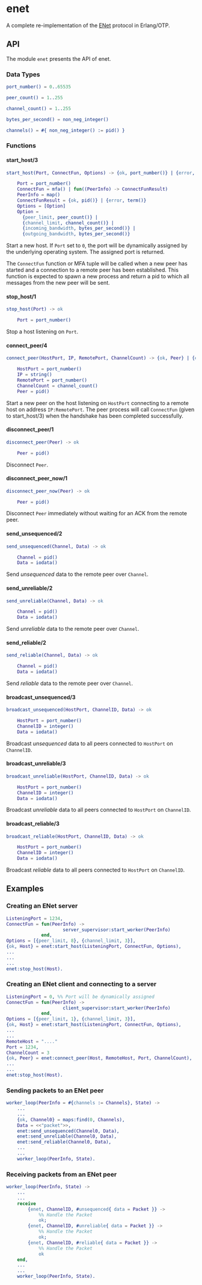 # enet
A complete re-implementation of the [ENet](http://enet.bespin.org/) protocol in Erlang/OTP.

## API
The module `enet` presents the API of enet.

### Data Types
```erlang
port_number() = 0..65535

peer_count() = 1..255

channel_count() = 1..255

bytes_per_second() = non_neg_integer()

channels() = #{ non_neg_integer() := pid() }
```

### Functions

#### start_host/3
```erlang
start_host(Port, ConnectFun, Options) -> {ok, port_number()} | {error, term()}

    Port = port_number()
    ConnectFun = mfa() | fun((PeerInfo) -> ConnectFunResult)
    PeerInfo = map()
    ConnectFunResult = {ok, pid()} | {error, term()}
    Options = [Option]
    Option =
      {peer_limit, peer_count()} |
      {channel_limit, channel_count()} |
      {incoming_bandwidth, bytes_per_second()} |
      {outgoing_bandwidth, bytes_per_second()}
```
Start a new host. If `Port` set to `0`, the port will be dynamically assigned by the underlying operating system. The assigned port is returned.

The `ConnectFun` function or MFA tuple will be called when a new peer has started and a connection to a remote peer has been established. This function is expected to spawn a new process and return a pid to which all messages from the new peer will be sent.

#### stop_host/1
```erlang
stop_host(Port) -> ok

    Port = port_number()
```
Stop a host listening on `Port`.

#### connect_peer/4
```erlang
connect_peer(HostPort, IP, RemotePort, ChannelCount) -> {ok, Peer} | {error, atom()}

    HostPort = port_number()
    IP = string()
    RemotePort = port_number()
    ChannelCount = channel_count()
    Peer = pid()
```
Start a new peer on the host listening on `HostPort` connecting to a remote host on address `IP:RemotePort`. The peer process will call `ConnectFun` (given to start_host/3) when the handshake has been completed successfully.

#### disconnect_peer/1
```erlang
disconnect_peer(Peer) -> ok

    Peer = pid()
```
Disconnect `Peer`.

#### disconnect_peer_now/1
```erlang
disconnect_peer_now(Peer) -> ok

    Peer = pid()
```
Disconnect `Peer` immediately without waiting for an ACK from the remote peer.

#### send_unsequenced/2
```erlang
send_unsequenced(Channel, Data) -> ok

    Channel = pid()
    Data = iodata()
```
Send *unsequenced* data to the remote peer over `Channel`.

#### send_unreliable/2
```erlang
send_unreliable(Channel, Data) -> ok

    Channel = pid()
    Data = iodata()
```
Send *unreliable* data to the remote peer over `Channel`.

#### send_reliable/2
```erlang
send_reliable(Channel, Data) -> ok

    Channel = pid()
    Data = iodata()
```
Send *reliable* data to the remote peer over `Channel`.

#### broadcast_unsequenced/3
```erlang
broadcast_unsequenced(HostPort, ChannelID, Data) -> ok

    HostPort = port_number()
    ChannelID = integer()
    Data = iodata()
```
Broadcast *unsequenced* data to all peers connected to `HostPort` on `ChannelID`.

#### broadcast_unreliable/3
```erlang
broadcast_unreliable(HostPort, ChannelID, Data) -> ok

    HostPort = port_number()
    ChannelID = integer()
    Data = iodata()
```
Broadcast *unreliable* data to all peers connected to `HostPort` on `ChannelID`.

#### broadcast_reliable/3
```erlang
broadcast_reliable(HostPort, ChannelID, Data) -> ok

    HostPort = port_number()
    ChannelID = integer()
    Data = iodata()
```
Broadcast *reliable* data to all peers connected to `HostPort` on `ChannelID`.

## Examples
### Creating an ENet server
```erlang
ListeningPort = 1234,
ConnectFun = fun(PeerInfo) ->
                     server_supervisor:start_worker(PeerInfo)
             end,
Options = [{peer_limit, 8}, {channel_limit, 3}],
{ok, Host} = enet:start_host(ListeningPort, ConnectFun, Options),
...
...
...
enet:stop_host(Host).
```
### Creating an ENet client and connecting to a server
```erlang
ListeningPort = 0, %% Port will be dynamically assigned
ConnectFun = fun(PeerInfo) ->
                     client_supervisor:start_worker(PeerInfo)
             end,
Options = [{peer_limit, 1}, {channel_limit, 3}],
{ok, Host} = enet:start_host(ListeningPort, ConnectFun, Options),
...
...
RemoteHost = "...."
Port = 1234,
ChannelCount = 3
{ok, Peer} = enet:connect_peer(Host, RemoteHost, Port, ChannelCount),
...
...
enet:stop_host(Host).
```
### Sending packets to an ENet peer
```erlang
worker_loop(PeerInfo = #{channels := Channels}, State) ->
    ...
    ...
    {ok, Channel0} = maps:find(0, Channels),
    Data = <<"packet">>,
    enet:send_unsequenced(Channel0, Data),
    enet:send_unreliable(Channel0, Data),
    enet:send_reliable(Channel0, Data),
    ...
    ...
    worker_loop(PeerInfo, State).
```
### Receiving packets from an ENet peer
```erlang
worker_loop(PeerInfo, State) ->
    ...
    ...
    receive
        {enet, ChannelID, #unsequenced{ data = Packet }} ->
            %% Handle the Packet
            ok;
        {enet, ChannelID, #unreliable{ data = Packet }} ->
            %% Handle the Packet
            ok;
        {enet, ChannelID, #reliable{ data = Packet }} ->
            %% Handle the Packet
            ok
    end,
    ...
    ...
    worker_loop(PeerInfo, State).
```
